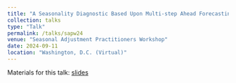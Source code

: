 ```yaml
---
title: "A Seasonality Diagnostic Based Upon Multi-step Ahead Forecasting Errors"
collection: talks
type: "Talk"
permalink: /talks/sapw24
venue: "Seasonal Adjustment Practitioners Workshop"
date: 2024-09-11
location: "Washington, D.C. (Virtual)"
---
```


Materials for this talk: [slides](http://tuckermcelroy.github.io/files/SAPW2024-talk.pdf)
